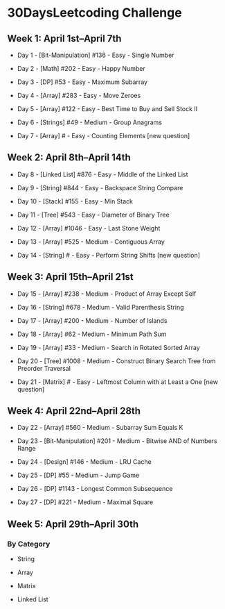 # 30DaysLeetcoding Challenge

## Week 1: April 1st–April 7th

* Day 1 - [Bit-Manipulation] #136 - Easy - Single Number

* Day 2 - [Math] #202 - Easy - Happy Number

* Day 3 - [DP] #53 - Easy - Maximum Subarray

* Day 4 - [Array] #283 - Easy - Move Zeroes

* Day 5 - [Array] #122 - Easy - Best Time to Buy and Sell Stock II

* Day 6 - [Strings] #49 - Medium - Group Anagrams

* Day 7 - [Array] # - Easy - Counting Elements [new question]

## Week 2: April 8th–April 14th

* Day 8 - [Linked List] #876 - Easy - Middle of the Linked List

* Day 9 - [String] #844 - Easy - Backspace String Compare

* Day 10 - [Stack] #155 - Easy - Min Stack

* Day 11 - [Tree] #543 - Easy - Diameter of Binary Tree

* Day 12 - [Array] #1046 - Easy - Last Stone Weight

* Day 13 - [Array] #525 - Medium - Contiguous Array

* Day 14 - [String] # - Easy - Perform String Shifts [new question]

## Week 3: April 15th–April 21st

* Day 15 - [Array] #238 - Medium - Product of Array Except Self

* Day 16 - [String] #678 - Medium - Valid Parenthesis String

* Day 17 - [Array] #200 - Medium - Number of Islands

* Day 18 - [Array] #62 - Medium - Minimum Path Sum

* Day 19 - [Array] #33 - Medium - Search in Rotated Sorted Array

* Day 20 - [Tree] #1008 - Medium - Construct Binary Search Tree from Preorder Traversal

* Day 21 - [Matrix] # - Easy - Leftmost Column with at Least a One [new question]

## Week 4: April 22nd–April 28th

* Day 22 - [Array] #560 - Medium - Subarray Sum Equals K

* Day 23 - [Bit-Manipulation] #201 - Medium - Bitwise AND of Numbers Range

* Day 24 - [Design] #146 - Medium - LRU Cache

* Day 25 - [DP] #55 - Medium - Jump Game

* Day 26 - [DP] #1143 - Longest Common Subsequence

* Day 27 - [DP] #221 - Medium - Maximal Square

## Week 5: April 29th–April 30th

### By Category

* String

* Array

* Matrix

* Linked List
